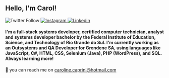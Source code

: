 <h2> Hello, I'm Carol! </h2>

<p>
    <img alt="Twitter Follow" src="https://img.shields.io/twitter/follow/_cprn_?style=social">
    <a href="http://instagram.com/_cprn_"> <img alt="Instagram" src="https://img.shields.io/badge/-Instagram-lightgrey?logo=instagram"> </a>
    <a href="https://www.linkedin.com/in/carolinecaprini/"> <img alt="Linkedin" src="https://img.shields.io/badge/-LinkedIn-blue?logo=linkedin"> </a>
</p>

<h4>
I'm a full-stack systems developer, certified computer technician, analyst and systems developer bachelor by the Federal Institute of Education, Science, and Technology of Rio Grande do Sul. I'm currently working as an Outsystems and QA Developer for Grendene SA, using languages like JavaScript, C#, HTML, CSS, Selenium (Java), PHP (WordPress), and SQL. Always learning more!
</h4>
        
📧 you can reach me on caroline.caprini@hotmail.com

